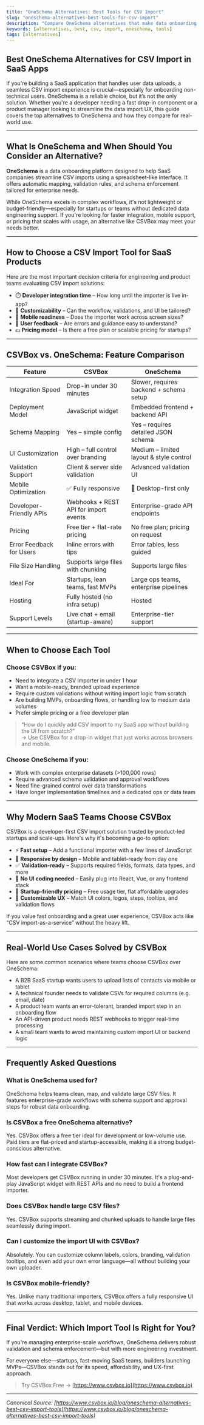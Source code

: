 ```yaml
---
title: "OneSchema Alternatives: Best Tools for CSV Import"
slug: "oneschema-alternatives-best-tools-for-csv-import"
description: "Compare OneSchema alternatives that make data onboarding smoother with robust validation, mapping, and preview features."
keywords: [alternatives, best, csv, import, oneschema, tools]
tags: [alternatives]
---
```


## Best OneSchema Alternatives for CSV Import in SaaS Apps

If you're building a SaaS application that handles user data uploads, a seamless CSV import experience is crucial—especially for onboarding non-technical users. OneSchema is a reliable choice, but it’s not the only solution. Whether you're a developer needing a fast drop-in component or a product manager looking to streamline the data import UX, this guide covers the top alternatives to OneSchema and how they compare for real-world use.

---

## What Is OneSchema and When Should You Consider an Alternative?

**OneSchema** is a data onboarding platform designed to help SaaS companies streamline CSV imports using a spreadsheet-like interface. It offers automatic mapping, validation rules, and schema enforcement tailored for enterprise needs.

While OneSchema excels in complex workflows, it's not lightweight or budget-friendly—especially for startups or teams without dedicated data engineering support. If you're looking for faster integration, mobile support, or pricing that scales with usage, an alternative like CSVBox may meet your needs better.

---

## How to Choose a CSV Import Tool for SaaS Products

Here are the most important decision criteria for engineering and product teams evaluating CSV import solutions:

- ⏱️ **Developer integration time** – How long until the importer is live in-app?
- 🧩 **Customizability** – Can the workflow, validations, and UI be tailored?
- 📱 **Mobile readiness** – Does the importer work across screen sizes?
- 💬 **User feedback** – Are errors and guidance easy to understand?
- 💵 **Pricing model** – Is there a free plan or scalable pricing for startups?

---

## CSVBox vs. OneSchema: Feature Comparison

| Feature                          | CSVBox                                                   | OneSchema                                                    |
|----------------------------------|-----------------------------------------------------------|---------------------------------------------------------------|
| Integration Speed                | Drop-in under 30 minutes                                  | Slower, requires backend + schema setup                      |
| Deployment Model                 | JavaScript widget                                         | Embedded frontend + backend API                              |
| Schema Mapping                   | Yes – simple config                                        | Yes – requires detailed JSON schema                          |
| UI Customization                 | High – full control over branding                          | Medium – limited layout & style control                      |
| Validation Support               | Client & server side validation                           | Advanced validation UI                                       |
| Mobile Optimization              | ✅ Fully responsive                                        | 🚫 Desktop-first only                                        |
| Developer-Friendly APIs         | Webhooks + REST API for import events                      | Enterprise-grade API endpoints                              |
| Pricing                          | Free tier + flat-rate pricing                              | No free plan; pricing on request                            |
| Error Feedback for Users         | Inline errors with tips                                   | Error tables, less guided                                   |
| File Size Handling               | Supports large files with chunking                         | Supports large files                                         |
| Ideal For                        | Startups, lean teams, fast MVPs                           | Large ops teams, enterprise pipelines                       |
| Hosting                          | Fully hosted (no infra setup)                             | Hosted                                                       |
| Support Levels                   | Live chat + email (startup-aware)                         | Enterprise-tier support                                     |

---

## When to Choose Each Tool

### Choose CSVBox if you:

- Need to integrate a CSV importer in under 1 hour
- Want a mobile-ready, branded upload experience
- Require custom validations without writing import logic from scratch
- Are building MVPs, onboarding flows, or handling low to medium data volumes
- Prefer simple pricing or a free developer plan

> “How do I quickly add CSV import to my SaaS app without building the UI from scratch?”  
→ Use CSVBox for a drop-in widget that just works across browsers and mobile.

### Choose OneSchema if you:

- Work with complex enterprise datasets (>100,000 rows)
- Require advanced schema validation and approval workflows
- Need fine-grained control over data transformations
- Have longer implementation timelines and a dedicated ops or data team

---

## Why Modern SaaS Teams Choose CSVBox

CSVBox is a developer-first CSV import solution trusted by product-led startups and scale-ups. Here's why it's becoming a go-to option:

- ⚡️ **Fast setup** – Add a functional importer with a few lines of JavaScript
- 📱 **Responsive by design** – Mobile and tablet-ready from day one
- ✅ **Validation-ready** – Supports required fields, formats, data types, and more
- 🧠 **No UI coding needed** – Easily plug into React, Vue, or any frontend stack
- 💸 **Startup-friendly pricing** – Free usage tier, flat affordable upgrades
- 🎨 **Customizable UX** – Match UI colors, logos, steps, tooltips, and validation flows

If you value fast onboarding and a great user experience, CSVBox acts like “CSV import-as-a-service” without the heavy lift.

---

## Real-World Use Cases Solved by CSVBox

Here are some common scenarios where teams choose CSVBox over OneSchema:

- A B2B SaaS startup wants users to upload lists of contacts via mobile or tablet
- A technical founder needs to validate CSVs for required columns (e.g. email, date)
- A product team wants an error-tolerant, branded import step in an onboarding flow
- An API-driven product needs REST webhooks to trigger real-time processing
- A small team wants to avoid maintaining custom import UI or backend logic

---

## Frequently Asked Questions

### What is OneSchema used for?

OneSchema helps teams clean, map, and validate large CSV files. It features enterprise-grade workflows with schema support and approval steps for robust data onboarding.

### Is CSVBox a free OneSchema alternative?

Yes. CSVBox offers a free tier ideal for development or low-volume use. Paid tiers are flat-priced and startup-accessible, making it a strong budget-conscious alternative.

### How fast can I integrate CSVBox?

Most developers get CSVBox running in under 30 minutes. It's a plug-and-play JavaScript widget with REST APIs and no need to build a frontend importer.

### Does CSVBox handle large CSV files?

Yes. CSVBox supports streaming and chunked uploads to handle large files seamlessly during import.

### Can I customize the import UI with CSVBox?

Absolutely. You can customize column labels, colors, branding, validation tooltips, and even add your own error language—all without building your own uploader.

### Is CSVBox mobile-friendly?

Yes. Unlike many traditional importers, CSVBox offers a fully responsive UI that works across desktop, tablet, and mobile devices.

---

## Final Verdict: Which Import Tool Is Right for You?

If you're managing enterprise-scale workflows, OneSchema delivers robust validation and schema enforcement—but with more engineering investment.

For everyone else—startups, fast-moving SaaS teams, builders launching MVPs—CSVBox stands out for its speed, affordability, and UX-first approach.

> Try CSVBox Free → [https://www.csvbox.io](https://www.csvbox.io)

---

_Canonical Source: [https://www.csvbox.io/blog/oneschema-alternatives-best-csv-import-tools](https://www.csvbox.io/blog/oneschema-alternatives-best-csv-import-tools)_
